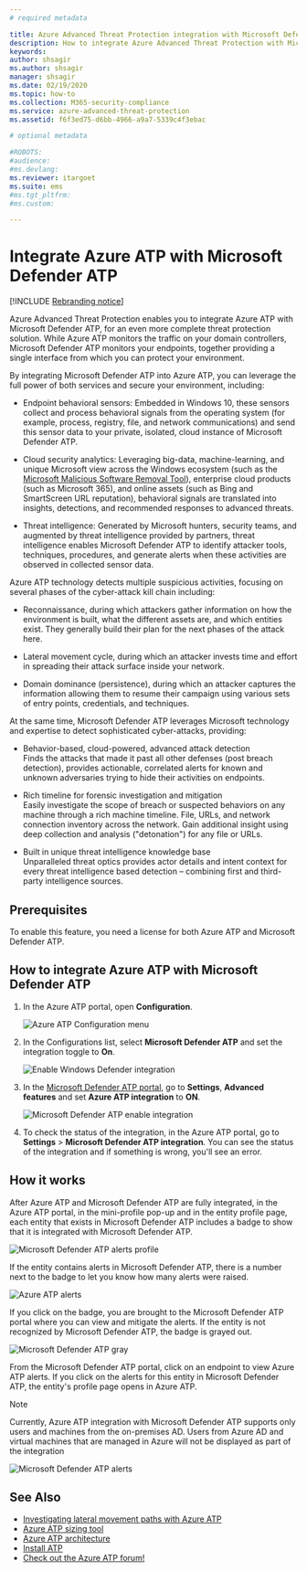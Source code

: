 ```yaml
---
# required metadata

title: Azure Advanced Threat Protection integration with Microsoft Defender ATP
description: How to integrate Azure Advanced Threat Protection with Microsoft Defender ATP for full threat detection coverage
keywords:
author: shsagir
ms.author: shsagir
manager: shsagir
ms.date: 02/19/2020
ms.topic: how-to
ms.collection: M365-security-compliance
ms.service: azure-advanced-threat-protection
ms.assetid: f6f3ed75-d6bb-4966-a9a7-5339c4f3ebac

# optional metadata

#ROBOTS:
#audience:
#ms.devlang:
ms.reviewer: itargoet
ms.suite: ems
#ms.tgt_pltfrm:
#ms.custom:

---
```


# Integrate Azure ATP with Microsoft Defender ATP

[!INCLUDE [Rebranding notice](includes/banner.md)]

Azure Advanced Threat Protection enables you to integrate Azure ATP with Microsoft Defender ATP, for an even more complete threat protection solution. While Azure ATP monitors the traffic on your domain controllers, Microsoft Defender ATP monitors your endpoints, together providing a single interface from which you can protect your environment.

By integrating Microsoft Defender ATP into Azure ATP, you can leverage the full power of both services and secure your environment, including:

- Endpoint behavioral sensors: Embedded in Windows 10, these sensors collect and process behavioral signals from the operating system (for example, process, registry, file, and network communications) and send this sensor data to your private, isolated, cloud instance of Microsoft Defender ATP.

- Cloud security analytics: Leveraging big-data, machine-learning, and unique Microsoft view across the Windows ecosystem (such as the [Microsoft Malicious Software Removal Tool](https://www.microsoft.com/download/malicious-software-removal-tool-details.aspx)), enterprise cloud products (such as Microsoft 365), and online assets (such as Bing and SmartScreen URL reputation), behavioral signals are translated into insights, detections, and recommended responses to advanced threats.

- Threat intelligence: Generated by Microsoft hunters, security teams, and augmented by threat intelligence provided by partners, threat intelligence enables Microsoft Defender ATP to identify attacker tools, techniques, procedures, and generate alerts when these activities are observed in collected sensor data.

Azure ATP technology detects multiple suspicious activities, focusing on several phases of the cyber-attack kill chain including:

- Reconnaissance, during which attackers gather information on how the environment is built, what the different assets are, and which entities exist. They generally build their plan for the next phases of the attack here.

- Lateral movement cycle, during which an attacker invests time and effort in spreading their attack surface inside your network.

- Domain dominance (persistence), during which an attacker captures the information allowing them to resume their campaign using various sets of entry points, credentials, and techniques.

At the same time, Microsoft Defender ATP leverages Microsoft technology and expertise to detect sophisticated cyber-attacks, providing:

- Behavior-based, cloud-powered, advanced attack detection  
Finds the attacks that made it past all other defenses (post breach detection), provides actionable, correlated alerts for known and unknown adversaries trying to hide their activities on endpoints.

- Rich timeline for forensic investigation and mitigation  
Easily investigate the scope of breach or suspected behaviors on any machine through a rich machine timeline. File, URLs, and network connection inventory across the network. Gain additional insight using deep collection and analysis ("detonation") for any file or URLs.

- Built in unique threat intelligence knowledge base  
Unparalleled threat optics provides actor details and intent context for every threat intelligence based detection – combining first and third-party intelligence sources.

## Prerequisites

To enable this feature, you need a license for both Azure ATP and Microsoft Defender ATP.

## How to integrate Azure ATP with Microsoft Defender ATP

1. In the Azure ATP portal, open **Configuration**.

    ![Azure ATP Configuration menu](media/atp-configuration-wd.png)
1. In the Configurations list, select **Microsoft Defender ATP** and set the integration toggle to **On**.

    ![Enable Windows Defender integration](media/enable-integration.png)

1. In the [Microsoft Defender ATP portal](https://securitycenter.windows.com/preferences/advanced), go to **Settings**, **Advanced features** and set **Azure ATP integration** to **ON**.

    ![Microsoft Defender ATP enable integration](media/wd-atp-enable.png)

1. To check the status of the integration, in the Azure ATP portal, go to **Settings** > **Microsoft Defender ATP integration**. You can see the status of the integration and if something is wrong, you'll see an error.

## How it works

After Azure ATP and Microsoft Defender ATP are fully integrated, in the Azure ATP portal, in the mini-profile pop-up and in the entity profile page, each entity that exists in Microsoft Defender ATP includes a badge to show that it is integrated with Microsoft Defender ATP.

 ![Microsoft Defender ATP alerts profile](media/profile-alerts-wd.png)

If the entity contains alerts in Microsoft Defender ATP, there is a number next to the badge to let you know how many alerts were raised.

 ![Azure ATP alerts](media/atp-integrated-wd-icon-alerts.png)

If you click on the badge, you are brought to the Microsoft Defender ATP portal where you can view and mitigate the alerts. If the entity is not recognized by Microsoft Defender ATP, the badge is grayed out.

 ![Microsoft Defender ATP gray](media/wd-grey.png)

From the Microsoft Defender ATP portal, click on an endpoint to view Azure ATP alerts. If you click on the alerts for this entity in Microsoft Defender ATP, the entity's profile page opens in Azure ATP.

 > [!NOTE]
 > Currently, Azure ATP integration with Microsoft Defender ATP supports only users and machines from the on-premises AD. Users from Azure AD and virtual machines that are managed in Azure will not be displayed as part of the integration

![Microsoft Defender ATP alerts](media/wd-atp-alerts.png)

## See Also

- [Investigating lateral movement paths with Azure ATP](use-case-lateral-movement-path.md)
- [Azure ATP sizing tool](https://aka.ms/aatpsizingtool)
- [Azure ATP architecture](architecture.md)
- [Install ATP](install-step1.md)
- [Check out the Azure ATP forum!](https://aka.ms/azureatpcommunity)
